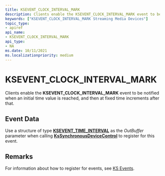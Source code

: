 ```yaml
---
title: KSEVENT_CLOCK_INTERVAL_MARK
description: Clients enable the KSEVENT_CLOCK_INTERVAL_MARK event to be notified when an initial time value is reached, and then at fixed time increments after that.
keywords: ["KSEVENT_CLOCK_INTERVAL_MARK Streaming Media Devices"]
topic_type:
- apiref
api_name:
- KSEVENT_CLOCK_INTERVAL_MARK
api_type:
- NA
ms.date: 10/11/2021
ms.localizationpriority: medium
---
```


# KSEVENT_CLOCK_INTERVAL_MARK

Clients enable the **KSEVENT_CLOCK_INTERVAL_MARK** event to be notified when an initial time value is reached, and then at fixed time increments after that.

## Event Data

Use a structure of type [**KSEVENT_TIME_INTERVAL**](/windows-hardware/drivers/ddi/ks/ns-ks-ksevent_time_interval) as the *OutBuffer* parameter when calling [**KsSynchronousDeviceControl**](/windows-hardware/drivers/ddi/ksproxy/nf-ksproxy-kssynchronousdevicecontrol) to register for this event.

## Remarks

For information about how to register for events, see [KS Events](./ks-events.md).
